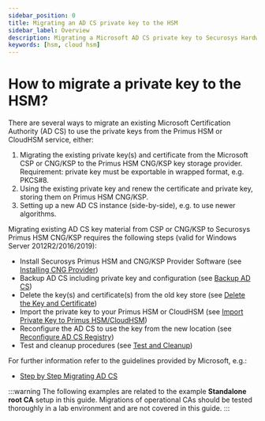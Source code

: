 ```yaml
---
sidebar_position: 0
title: Migrating an AD CS private key to the HSM
sidebar_label: Overview
description: Migrating a Microsoft AD CS private key to Securosys Hardware Security Modules (HSMs)
keywords: [hsm, cloud hsm]
---
```


# How to migrate a private key to the HSM?

There are several ways to migrate an existing Microsoft Certification Authority (AD CS) to use the private keys from the Primus HSM or CloudHSM service, either:
1. Migrating the existing private key(s) and certificate from the Microsoft CSP or CNG/KSP to the Primus HSM CNG/KSP key storage provider. Requirement: private key must be exportable in wrapped format, e.g. PKCS#8.
2. Using the existing private key and renew the certificate and private key, storing them on Primus HSM CNG/KSP.
3. Setting up a new AD CS instance (side-by-side), e.g. to use newer algorithms.

Migrating existing AD CS key material from CSP or CNG/KSP to Securosys Primus HSM CNG/KSP requires the following steps (valid for Windows Server 2012R2/2016/2019):
- Install Securosys Primus HSM and CNG/KSP Provider Software (see [Installing CNG Provider](/ms-pki-adcs/Installation/Provider-Setup.md))
- Backup AD CS including private key and configuration (see [Backup AD CS](./Backup-ADCS.md))
- Delete the key(s) and certificate(s) from the old key store (see [Delete the Key and Certificate](./Delete-Key&Cert.md))
- Import the private key to your Primus HSM or CloudHSM (see [Import Private Key to Primus HSM/CloudHSM](./Import-PrivKey-toHSM.md))
- Reconfigure the AD CS to use the key from the new location (see [Reconfigure AD CS Registry](/ms-pki-adcs/Tutorials/Migrating-MPKI-to-HSM/Reconfigure-ADCS-Registry.md))
- Test and cleanup procedures (see [Test and Cleanup](./Test&Cleanup.md))

For further information refer to the guidelines provided by Microsoft, e.g.:
- [Step by Step Migrating AD CS](https://techcommunity.microsoft.com/t5/itops-talk-blog/step-by-step-migrating-the-active-directory-certificate-service/ba-p/697674)

:::warning
The following examples are related to the example **Standalone root CA** setup in this guide. Migrations of operational CAs should be tested thoroughly in a lab environment and are not covered in this guide.
:::
